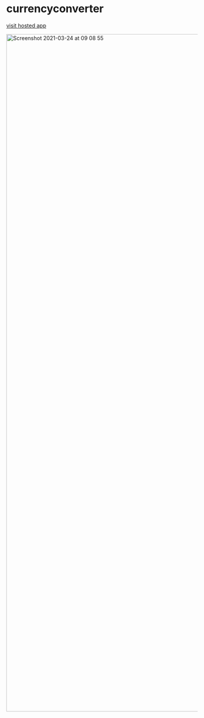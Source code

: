 # currencyconverter

[visit hosted app](https://currency-converter-ng.herokuapp.com)

<img width="1786" alt="Screenshot 2021-03-24 at 09 08 55" src="https://user-images.githubusercontent.com/19696366/112276083-96e19200-8c80-11eb-8916-88bc756b23bc.png">
